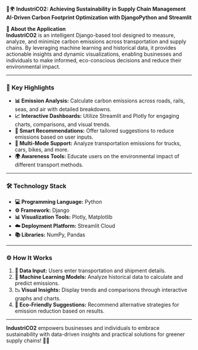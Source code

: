 🚛🌍 **IndustriCO2: Achieving Sustainability in Supply Chain Management**  
**AI-Driven Carbon Footprint Optimization with DjangoPython and Streamlit**  

**🌱 About the Application**  
**IndustriCO2** is an intelligent Django-based tool designed to measure, analyze, and minimize carbon emissions across transportation and supply chains. By leveraging machine learning and historical data, it provides actionable insights and dynamic visualizations, enabling businesses and individuals to make informed, eco-conscious decisions and reduce their environmental impact.  

---

### 🌟 **Key Highlights**  
- **📊 Emission Analysis:** Calculate carbon emissions across roads, rails, seas, and air with detailed breakdowns.  
- **📈 Interactive Dashboards:** Utilize Streamlit and Plotly for engaging charts, comparisons, and visual trends.  
- **🎯 Smart Recommendations:** Offer tailored suggestions to reduce emissions based on user inputs.  
- **🚚 Multi-Mode Support:** Analyze transportation emissions for trucks, cars, bikes, and more.  
- **🌍 Awareness Tools:** Educate users on the environmental impact of different transport methods.  

---

### 🛠️ **Technology Stack**  
- **💻 Programming Language:** Python  
- **⚙️ Framework:** Django
- **📊 Visualization Tools:** Plotly, Matplotlib  
- **☁️ Deployment Platform:** Streamlit Cloud  
- **📚 Libraries:** NumPy, Pandas  

---

### ⚙️ **How It Works**  
1. **📝 Data Input:** Users enter transportation and shipment details.  
2. **🧠 Machine Learning Models:** Analyze historical data to calculate and predict emissions.  
3. **📉 Visual Insights:** Display trends and comparisons through interactive graphs and charts.  
4. **🌿 Eco-Friendly Suggestions:** Recommend alternative strategies for emission reduction based on results.  

---

**IndustriCO2** empowers businesses and individuals to embrace sustainability with data-driven insights and practical solutions for greener supply chains! 🌱✨  
